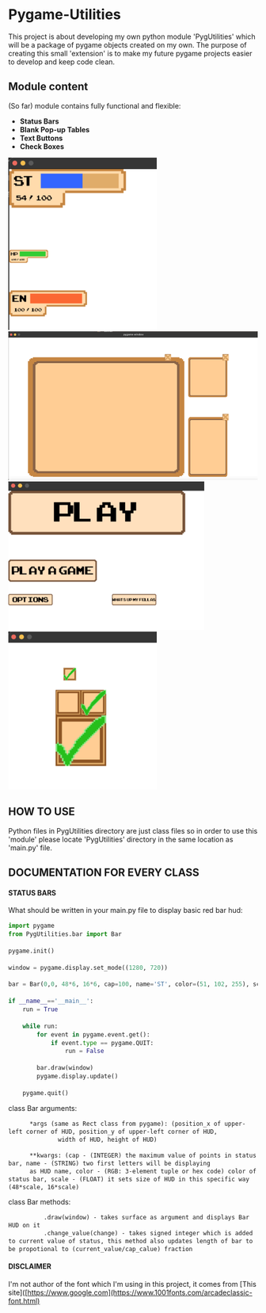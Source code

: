 # Pygame-Utilities

This project is about developing my own python module 'PygUtilities' which will be a package of pygame objects created on my own.
The purpose of creating this small 'extension' is to make my future pygame projects easier to develop and keep code clean.

## Module content ##
(So far) module contains fully functional and flexible:
- **Status Bars**
- **Blank Pop-up Tables**
- **Text Buttons**
- **Check Boxes**

<p float="left">
  <img src="images/img1.png" width="300" />
  <img src="images/img3.png" height="300" /> 
  <img src="images/img2.png" height="300" />
  <img src="images/img4.png" width="300" />
</p>

## HOW TO USE ##
Python files in PygUtilities directory are just class files so in order to use this 'module' please locate 'PygUtilities' directory in the same location as 'main.py' file.

## DOCUMENTATION FOR EVERY CLASS ##
#### STATUS BARS ### 
What should be written in your main.py file to display basic red bar hud:
```python
import pygame
from PygUtilities.bar import Bar

pygame.init()

window = pygame.display.set_mode((1280, 720))

bar = Bar(0,0, 48*6, 16*6, cap=100, name='ST', color=(51, 102, 255), scale=6)

if __name__=='__main__':
    run = True

    while run:
        for event in pygame.event.get():
            if event.type == pygame.QUIT:
                run = False
        
        bar.draw(window)
        pygame.display.update()
    
    pygame.quit()
```

class Bar arguments:

          *args (same as Rect class from pygame): (position_x of upper-left corner of HUD, position_y of upper-left corner of HUD,
                  width of HUD, height of HUD)
                  
          **kwargs: (cap - (INTEGER) the maximum value of points in status bar, name - (STRING) two first letters will be displaying 
          as HUD name, color - (RGB: 3-element tuple or hex code) color of status bar, scale - (FLOAT) it sets size of HUD in this specific way (48*scale, 16*scale)

class Bar methods:
```
          .draw(window) - takes surface as argument and displays Bar HUD on it
          .change_value(change) - takes signed integer which is added to current value of status, this method also updates length of bar to be propotional to (current_value/cap_calue) fraction 
```

#### DISCLAIMER ####
I'm not author of the font which I'm using in this project, it comes from [This site]([https://www.google.com](https://www.1001fonts.com/arcadeclassic-font.html)
